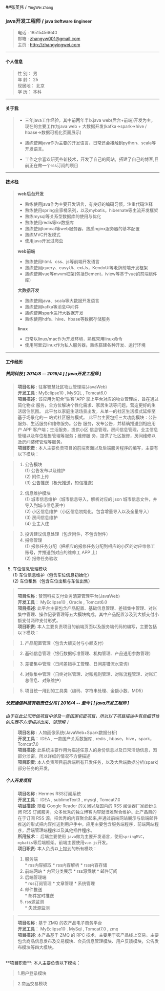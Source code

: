 ##张英伟 / <small>YingWei Zhang</small>
### java开发工程师 / <small>java Software Engineer</small>

>电话 : 18515456640<br>
>邮箱 : zhangyw001@gmail.com<br>
>主页 : http://zhangyingwei.com <br>

---

#### 个人信息
>性 别： 男 <br>
>年 龄： 25 <br>
>现居地： 北京 <br>
>学 历： 本科

---
#### 关于我
> * 三年java工作经验，其中前两年半以java web(后台+前端)开发为主，现在的主要工作为java web + 大数据开发(kafka->spark->hive / hbase->数据可视化页面展示)
> 
> * 熟练使用java作为主要的开发语言，日常还会接触到python、scala等开发语言。
> 
> * 工作之余喜欢研究些新技术，开发了自己的网站，搭建了自己的博客,目前正在做一个rss订阅的项目

---
#### 技术栈
> **web后台开发**<br>
> 
> * 熟练使用java作为主要开发语言，有良好的编码习惯，注重代码注释
> * 熟练使用spring全家桶系列，以及mybatis，hibernate等主流开发框架
> * 熟练mysql等关系型数据库的使用与优化
> * 熟练使用redis等kv数据库
> * 熟练使用tomcat等web服务器，熟悉nginx服务器的基本配置
> * 熟练MVC开发模式
> * 使用java开发过爬虫
> 
> **web前端**<br>
> 
> * 熟练使用html、css、js等前端开发语言
> * 熟练使用jquery、easyUi、extJs，KendoUi等老牌前端开发框架
> * 熟练使用vue等mvvm框架(包括Element，iview等基于vue的前端组件库)
> 
> **大数据开发**<br>
> 
> * 熟练使用java、scala等大数据开发语言
> * 熟练使用kafka等消息中间件
> * 熟练使用spark进行大数据开发
> * 熟练使用hdfs、hive、hbase等数据存储服务
>
> **linux**<br>
> 
> * 日常以linux/mac作为开发环境，熟练常用linux命令
> * 使用阿里云linux作为私人服务器，熟练搭建各种开发、运行环境

---
#### 工作经历

##### 赞同科技 [ 2014/8 -- 2016/4 ] [ java开发工程师 ] <br>
 
> **项目名称** : 驻客智慧社区物业管理端(JavaWeb)<br> 
**开发工具** : MyEclipse10 , MySQL , Tomcat6.0 <br> 
**项目描述** : 该应用为配合“驻客”APP 掌上平台对应的物业管理端，旨在通过简化物业
服务，全方位解决个性化需求、家居生活等问题，营造更好的生活居住氛围。
此平台以家庭生活场景出发，从单一的社区生活模式延伸至基于场景化的一
站式社区服务模式。
此平台主要包括三大功能模块：公告服务、生活服务和维修服务。公告
服务，发布公告，并精确推送到相应用户 APP 客户端；生活服务，提供小区
信息管理，房间信息管理，业主信息管理以及车位租售管理等服务；维修服
务，提供了社区报修，房间维修以及房间装修管理等服务。<br>
**项目职责** : 本人主要负责项目的前端页面以及后端服务程序的编写，主要有以下模块：<br>

>1. 公告模块<br>
(1) 公告发布以及维护<br>
(2) 附件上传<br>
(3) 公告推送（极光推送，短信推送）<br>

>2. 信息维护模块<br>
(1) 城市信息维护（城市信息导入，解析对应的 json 城市信息文件，并
导入到城市信息表中）<br>
(2) 小区信息维护（小区信息初始化，包含增量导入以及全量导入）<br>
(3) 房间信息维护<br>
(4) 业主入住<br>

>3. 投诉建议信息处理（包含附件，不包含附件）<br>
>4. 报修管理<br>
(1) 报修任务分配（把相应的报修任务分配到相应的小区的对应维修工
账号，并推送到对应的维修工 APP 上）<br>
(2) 报修任务验收<br>
5. 车位信息管理模块<br>
(1) 车位信息维护（包含车位信息初始化）<br>
(2) 车位租售（包含车位出租与车位出售）<br>

>---
>
> **项目名称** : 赞同科技支付业务清算管理平台(JavaWeb) <br>
**开发工具**： MyEclipse10 , Oracle , Tomcat6.0<br>
**项目描述**: 此平台主要包含产品配置、基础信息管理、差错集中管理、对账集中管理、操作记录管理等五大模块构成。其中产品配置涉及到大额支付小额支付两种支付形式。<br>
**项目职责**: 本人主要负责项目的前端页面以及服务端代码的编写，主要包括以下模块：<br>

> 1. 产品配置管理（包含大额支付与小额支付）<br>

> 2. 基础信息管理（银行数据标准管理、机构管理、产品通用参数管理）<br>

> 3. 差错集中管理（日间差错手工管理、日间差错流水查询）<br>

> 4. 对账集中管理（日终对账管理、对账规则管理、对账流程管理、对账汇总信息、对账维护）<br>

> 5. 项目统一用到的工具类（编码、字符串处理、金额小数、MD5）<br>


##### 长安通信科技有限责任公司 [ 2016/4 -- 至今 ] [ java开发工程师 ] <br>

*由于在此公司所做项目中涉及一些国家机密项目，所以以下项目描述中有些细节性的东西不方便描述出来，望理解！*

> **项目名称** : 人物画像系统(JavaWeb+Spark数据分析) <br>
**开发工具**： IDEA , 一款国产关系数据库 , redis , hbase，hive，spark， Tomcat7.0<br>
**项目描述**: 此系统主要作用为描述任意人的身份信息以及日常活动信息，因部分涉密，所以详细的情况不方便描述 <br>
**项目职责**: 本人负责项目前后端所有开发任务，以及大后端数据分析(spark)部分任务的开发。<br>

##### 个人开发项目

> **项目名称** : Hermes RSS订阅系统 <br>
**开发工具**： IDEA , sublimeText3 , mysql , Tomcat7.0<br>
**项目描述**: 随着 Google Reader 的关闭以及国内的 RSS 阅读器厂家纷纷关闭 RSS 订阅服务，众多优秀的独立博客内容就很难聚合维护。此产品目的在于订阅 RSS 源，把优秀的内容聚合起来,并通过前端网站展示与后端邮件推送的形式把内容推送到用户手中。应用主要包含服务端程序，前端网站程序，后端管理端程序以及其他插件程序。<br>
**所用技术**： 后端主要使用 `java`做为主要开发语言，使用`springMVC`，`mybatis`等后端框架。前端主要使用`vue.js`开发。<br>
**项目职责**: 本人负责以上提到的所有模块：<br>

>1. 服务端<br>
	* rss内容抓取
	* rss内容解析
	* rss内容存储
>2. 前端网站
	* 内容分类展示
	* rss源贡献
	* 邮件订阅
>3. 后端管理端<br>
	* rss订阅管理
	* 文章管理
	* 系统管理
>4. 邮件推送<br>
	* 邮件定时推送
>5. rss源监测<br>
	* 失效源监测

> ---
> **项目名称** : 基于 ZMQ 的农产品电子商务平台 <br>
**开发工具**： MyEclipse10 , MySql , Tomcat7.0 , zmq<br>
**项目描述**: 本产品基于 ZMQ 的 RPC 技术，主要用于农产品线上交易。主要包含商品信息发布及交易模块、会员信息管理模块、用户反馈模块，公告发布模块等四大模块。
<br>
**项目职责**: 本人主要负责以下模块：<br>

> 1.用户登录模块

> 2.商品交易模块
